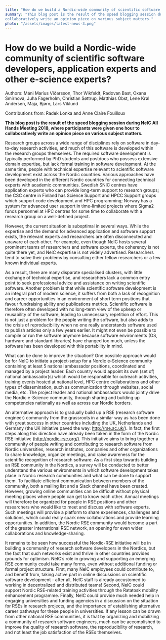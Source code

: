 ```yaml
---
title: "How do we build a Nordic-wide community of scientific software developers, application experts and other e-science experts?"
summary: "This blog post is the result of the speed blogging session during NeIC All Hands Meeting 2018, where participants were given one hour to
collaboratively write an opinion piece on various subject matters."
photo: "/assets/images/latest-news-3.png"
---
```


How do we build a Nordic-wide community of scientific software developers, application experts and other e-science experts?
===============================

Authors: Máni Maríus Viðarsson, Thor Wikfeldt, Radovan Bast, Oxana Smirnova, Juha Fagerholm, Christian Søttrup, Matthias Obst, Lene Krøl Andersen, Maja, Bjørn, Lars Viklund

Contributions from: Radek Lonka and Anne Claire Fouilloux 

__This blog post is the result of the speed blogging session during NeIC All Hands Meeting 2018, where participants were given one hour to collaboratively write an opinion piece on various subject matters.__

Research groups across a wide range of disciplines rely on software in day-to-day research activities, and much of this software is 
developed within the research groups themselves. The required software development is typically performed by PhD students and postdocs who
possess extensive domain expertise, but lack formal training in software development. At the same time, people with technical expertise 
relevant to scientific software development exist across the Nordic countries. Various approaches have been developed in the different 
Nordic countries for connecting technical experts with academic communities. Swedish SNIC centres have application experts who can provide
long-term support to research groups; the CSC centre in Finland has Science Support and HPCC Support groups which support code development
and HPC programming; Norway has a system for advanced user support in time-limited projects where Sigma2 funds personnel at HPC centres for
some time to collaborate with a research group on a well-defined project.

However, the current situation is suboptimal in several ways. While the expertise and the demand for advanced application and software 
support exists, the relevant experts and researchers are often disconnected and unaware of each other. For example, even though NeIC hosts
several prominent teams of researchers and software experts, the coherency is not quite there yet, and NeIC expertise is not widely
advertised. Researchers tend to solve their problems by consulting either fellow researchers or a few known individual experts. 


As a result, there are many disparate specialised clusters, with little exchange of technical expertise, and researchers lack a common 
entry point to seek professional advice and assistance on writing scientific software. Another problem is that while scientific software 
development is an integral part of modern science, it suffers from both a lack of recognition and career opportunities in an environment of
short term positions that favour fundraising ability and publications metrics. Scientific software is therefore often developed with no 
long-term view of the upkeep or reusability of the software, leading to unnecessary repetition of effort. This is not just a problem for
the people writing the software, but also adds to the crisis of reproducibility when no one really understands software used to publish 
articles only a few years earlier. It might not even be possible to compile or run the software anymore because software environments 
(OS, hardware and standard libraries) have changed too much, unless the software has been developed with this portability in mind.

What can be done to improve the situation? One possible approach would be for NeIC to initiate a project-setup for a Nordic e-Science 
community containing at least 5 national ambassador positions, coordinated and managed by a project leader.  Each country would appoint 
its own (set of) national ambassador(s) which would be responsible for outreach activities, training events hosted at national level, 
HPC centre collaborations and other types of dissemination, such as communication through websites, social media, etc. The project 
leader and national ambassadors would jointly drive the Nordic e-Science community, through sharing and building up competencies
nationally as well as across our Nordic borders.

An alternative approach is to gradually build up a RSE (research software engineer) community from the grassroots in a similar way as 
has been done with great success in other countries including the UK, Netherlands and Germany (the UK initiative paved the way:
http://rse.ac.uk/). In fact, the first steps along this direction have already been taken in the form of the Nordic RSE initiative 
(http://nordic-rse.org/). This initiative aims to bring together a community of people writing and contributing to research software
from Nordic universities, research institutes, companies and other organizations to share knowledge, organize meetings, and raise 
awareness for the scientific recognition of research software. As a first step towards building an RSE community in the Nordics, a
survey will be conducted to better understand the various environments in which software development takes place in Nordic research 
communities and what can be done to support them. To facilitate efficient communication between members of the community, both a mailing
list and a Slack channel have been created. However, growing online communities can be difficult without physical meeting places where 
people can get to know each other. Annual meetings will therefore be organized for people in RSE positions and other researchers who 
would like to meet and discuss with software experts. Such meetings will provide a platform to share experiences, challenges and 
solutions, which could really spark new collaborations and provide learning opportunities. In addition, the Nordic RSE community would
become a part of the greater international RSE network, an opening for even wider collaborations and knowledge-sharing. 

It remains to be seen how successful the Nordic-RSE initiative will be in building a community of research software developers in the 
Nordics, but the fact that such networks exist and thrive in other countries provides grounds for optimism. NeIC’s role in growing and
supporting an emerging RSE community could take many forms, even without additional funding or formal project structure. First, many
NeIC employees could contribute to, and benefit from, taking active part in online discussions on scientific software development - 
after all, NeIC staff is already accustomed to working in decentralized and distributed teams! Second, NeIC could support Nordic 
RSE-related training activities through the Ratatosk mobility enhancement programme. Finally, NeIC could provide much needed help in
engaging universities and funding agencies in a discussion on the situation for RSEs in research projects, and the importance of 
establishing alternative career pathways for these people in universities. If any lesson can be drawn from other national RSE 
communities, it is that by organizing and mobilizing a community of research software engineers, much can be accomplished to improve the
quality of research software, the reproducibility of research, and not least the job satisfaction of the RSEs themselves.
